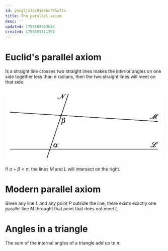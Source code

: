 ```yaml
---
id: ymcg7jx1oz8j4koc775wf1s
title: The parallel axiom
desc: ''
updated: 1753583513646
created: 1753583111393
---
```

# Euclid's parallel axiom

Is a straight line crosses two straight lines makes the interior angles on one side together less than $\pi$ radians, then the two straight lines will meet on that side.

![parallel axiom](image-11.png)

If $\alpha + \beta < \pi$, the lines $M$ and $L$ will intersect on the right.

# Modern parallel axiom

Given any line $L$ and any point $P$ outside the line, there exists exactly one parallel line $M$ throught that point that does not meet $L$

# Angles in a triangle

The sum of the internal angles of a triangle add up to $\pi$.